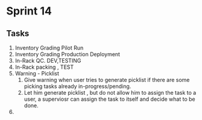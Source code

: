 # Sprint 14
## Tasks
1. Inventory Grading Pilot Run
2. Inventory Grading Production Deployment
3. In-Rack QC. DEV,TESTING
4. In-Rack packing , TEST
5. Warning - Picklist
	1. Give warning when user tries to generate picklist if there are some picking tasks already in-progress/pending. 
	2. Let him generate picklist , but do not allow him to assign the task to a user, a superviosr can assign the task to itself and decide what to be done.
6. 

<!--stackedit_data:
eyJoaXN0b3J5IjpbMjgxNzAwMywtNzY5MzIzNDYwLC0yMDg4Nz
Q2NjEyXX0=
-->